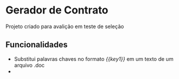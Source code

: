 # Gerador de Contrato
Projeto criado para avalição em teste de seleção
## Funcionalidades
 -  Substitui palavras chaves no formato _{{key1}}_ em um texto de um arquivo .doc
 -



